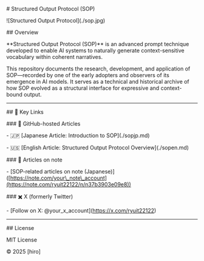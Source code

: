 \# Structured Output Protocol (SOP)



!\[Structured Output Protocol](./sop.jpg)  

<!-- Adjust the image path if needed -->



\## Overview



\*\*Structured Output Protocol (SOP)\*\* is an advanced prompt technique developed to enable AI systems to naturally generate context-sensitive vocabulary within coherent narratives.



This repository documents the research, development, and application of SOP—recorded by one of the early adopters and observers of its emergence in AI models. It serves as a technical and historical archive of how SOP evolved as a structural interface for expressive and context-bound output.



---



\## 🔗 Key Links



\### 📄 GitHub-hosted Articles



\- 🇯🇵 \[Japanese Article: Introduction to SOP](./sopjp.md)

\- 🇺🇸 \[English Article: Structured Output Protocol Overview](./sopen.md)



\### 📝 Articles on note  

\- \[SOP-related articles on note (Japanese)]([https://note.com/your\_note\_account](https://note.com/ryuit22122/n/n37b3903e09e8))



\### ✖️ X (formerly Twitter)  

\- \[Follow on X: @your\_x\_account](https://x.com/ryuit22122)



---



\## License



MIT License  

©️ 2025 \[hiro]





